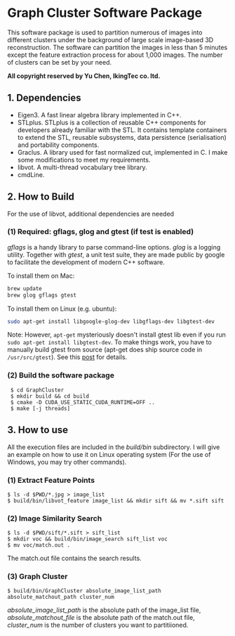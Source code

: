 # Graph Cluster Software Package

This software package is used to partition numerous of images into different clusters under the background of large scale image-based 3D reconstruction. The software can partition the images in less than 5 minutes except the feature extraction process for about 1,000 images. The number of clusters can be set by your need.

**All copyright reserved by Yu Chen, IkingTec co. ltd.**

## 1. Dependencies
- Eigen3. A fast linear algebra library implemented in C++.
- STLplus. STLplus is a collection of reusable C++ components for developers already familiar with the STL. It contains template containers to extend the STL, reusable subsystems, data persistence (serialisation) and portability components.
- Graclus. A library used for fast normalized cut, implemented in C. I make some modifications to meet my requirements. 
- libvot. A multi-thread vocabulary tree library.
- cmdLine.

## 2. How to Build
For the use of libvot, additional dependencies are needed
### (1) Required: gflags, glog and gtest (if test is enabled)
*gflags* is a handy library to parse command-line options. *glog* is a logging utility. Together with *gtest*, a unit test suite, they are made public by google to facilitate the development of modern C++ software.  

To install them on Mac:
```bash
brew update
brew glog gflags gtest
```

To install them on Linux (e.g. ubuntu):

```bash
sudo apt-get install libgoogle-glog-dev libgflags-dev libgtest-dev
```

Note: However, `apt-get` mysteriously doesn't install gtest lib even if you run `sudo apt-get install libgtest-dev`. To make things work, you have to manually build gtest from source (apt-get does ship source code in `/usr/src/gtest`). See this [post](https://askubuntu.com/questions/145887/why-no-library-files-installed-for-google-test?newreg=b9a4644b541d4d99aac52be1822d9b2b) for details.

### (2) Build the software package
```
 $ cd GraphCluster
 $ mkdir build && cd build
 $ cmake -D CUDA_USE_STATIC_CUDA_RUNTIME=OFF ..
 $ make [-j threads]
 ```

## 3. How to use
All the execution files are included in the *build/bin* subdirectory. I will give an example on how to use it on Linux operating system (For the use of Windows, you may try other commands).
### (1) Extract Feature Points
```
$ ls -d $PWD/*.jpg > image_list
$ build/bin/libvot_feature image_list && mkdir sift && mv *.sift sift
```

### (2) Image Similarity Search
```
$ ls -d $PWD/sift/*.sift > sift_list
$ mkdir voc && build/bin/image_search sift_list voc
$ mv voc/match.out .
```
The match.out file contains the search results.

### (3) Graph Cluster
```
$ build/bin/GraphCluster absolute_image_list_path absolute_matchout_path cluster_num
```
*absolute_image_list_path* is the absolute path of the image_list file, *absolute_matchout_file* is the absolute path of the match.out file, *cluster_num* is the number of clusters you want to partitiioned. 